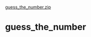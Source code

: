 [guess_the_number.zip](https://github.com/swabhi-iitkgp/guess_the_number/files/6758048/guess_the_number.zip)
# guess_the_number
